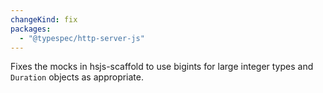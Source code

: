 ```yaml
---
changeKind: fix
packages:
  - "@typespec/http-server-js"
---
```


Fixes the mocks in hsjs-scaffold to use bigints for large integer types and `Duration` objects as appropriate.